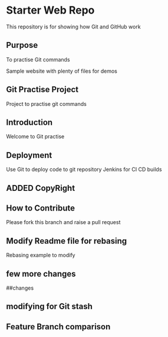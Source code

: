 # Starter Web Repo

This repository is for showing how Git and GitHub work

## Purpose

To practise Git commands

Sample website with plenty of files for demos

## Git Practise Project

Project to practise git commands

## Introduction
Welcome to Git practise

## Deployment
Use Git to deploy code to git repository
Jenkins for CI CD builds

## ADDED CopyRight

## How to Contribute
Please fork this branch and raise a pull request

## Modify Readme file for rebasing

Rebasing example to modify

## few more changes

##changes

## modifying for Git stash


## Feature Branch comparison
